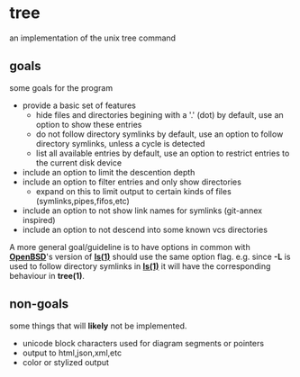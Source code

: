 # tree

an implementation of the unix tree command

## goals

some goals for the program

- provide a basic set of features
  - hide files and directories begining with a '.' (dot) by default, use an option to show these entries
  - do not follow directory symlinks by default, use an option to follow directory symlinks, unless a cycle is detected
  - list all available entries by default, use an option to restrict entries to the current disk device
- include an option to limit the descention depth
- include an option to filter entries and only show directories
  - expand on this to limit output to certain kinds of files (symlinks,pipes,fifos,etc)
- include an option to not show link names for symlinks (git-annex inspired)
- include an option to not descend into some known vcs directories


A more general goal/guideline is to have options in common with [**OpenBSD**](https://www.openbsd.org)'s version of [**ls(1)**](https://man.openbsd.org/ls.1) should use the same option flag. e.g. since **-L** is used to follow directory symlinks in [**ls(1)**](https://man.openbsd.org/ls.1) it will have the corresponding behaviour in **tree(1)**.

## non-goals

some things that will **likely** not be implemented.

- unicode block characters used for diagram segments or pointers
- output to html,json,xml,etc
- color or stylized output
